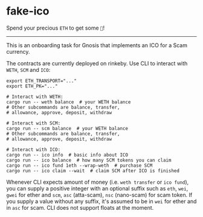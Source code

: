 # fake-ico

Spend your precious `ETH` to get some `💩`!

---

This is an onboarding task for Gnosis that implements an ICO for a Scam currency.

The contracts are currently deployed on rinkeby.
Use CLI to interact with `WETH`, `SCM` and `ICO`:

```shell
export ETH_TRANSPORT="..."
export ETH_PK="..."

# Interact with WETH:
cargo run -- weth balance  # your WETH balance
# Other subcommands are balance, transfer, 
# allowance, approve, deposit, withdraw

# Interact with SCM:
cargo run -- scm balance  # your WETH balance
# Other subcommands are balance, transfer, 
# allowance, approve, deposit, withdraw

# Interact with ICO:
cargo run -- ico info  # basic info about ICO
cargo run -- ico balance  # how many SCM tokens you can claim
cargo run -- ico fund 1eth --wrap-weth  # purchase SCM
cargo run -- ico claim --wait  # claim SCM after ICO is finished
```

Whenever CLI expects amount of money (i.e. `weth transfer` or `ico fund`),
you can supply a positive integer with an optional suffix such as `eth`, `wei`, `gwei`
for ether and `scm`, `asc` (atta-scam), `nsc` (nano-scam) for scam token.
If you supply a value without any suffix, it's assumed to be in `wei` for ether
and in `asc` for scam. CLI does not support floats at the moment.
